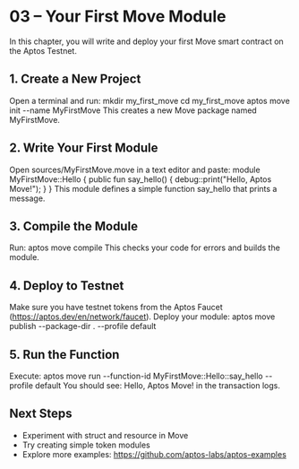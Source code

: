 # 03 – Your First Move Module

In this chapter, you will write and deploy your first Move smart contract on the Aptos Testnet.

## 1. Create a New Project
Open a terminal and run:
mkdir my_first_move
cd my_first_move
aptos move init --name MyFirstMove
This creates a new Move package named MyFirstMove.

## 2. Write Your First Module
Open sources/MyFirstMove.move in a text editor and paste:
module MyFirstMove::Hello {
    public fun say_hello() {
        debug::print("Hello, Aptos Move!");
    }
}
This module defines a simple function say_hello that prints a message.

## 3. Compile the Module
Run:
aptos move compile
This checks your code for errors and builds the module.

## 4. Deploy to Testnet
Make sure you have testnet tokens from the Aptos Faucet (https://aptos.dev/en/network/faucet).
Deploy your module:
aptos move publish --package-dir . --profile default

## 5. Run the Function
Execute:
aptos move run --function-id MyFirstMove::Hello::say_hello --profile default
You should see: Hello, Aptos Move! in the transaction logs.

## Next Steps
- Experiment with struct and resource in Move
- Try creating simple token modules
- Explore more examples: https://github.com/aptos-labs/aptos-examples
